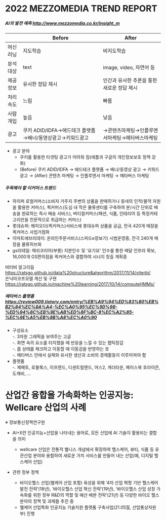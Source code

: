 # 2022 MEZZOMEDIA TREND REPORT


##### AI의 발전 예측 <http://www.mezzomedia.co.kr/insight_m>

|             | Before             | After                                       |
| ----------- | ---------------- | ------------------------------------------ |
| 머신러닝   | 지도학습         | 비지도학습                                 |
| 분석대상   | text             | image, video, 자연어 등                    |
| 제공정보   | 유사한 정답 제시 | 인간과 유사한 추론을 통한 새로운 정답 제시 |
| 처리속도   | 느림             | 빠름                                       |
| 사람개입   | 높음             | 낮음                                       |
| 광고       | 쿠키 ADID/IDFA→애드테크 플랫폼→배너/동영상광고→키워드광고 | →콘텐츠마케팅→인플루엔서마케팅→메타버스마케팅 |


* 광고 분야  
  - 쿠키를 활용한 타갯팅 광고가 어려워 짐(애플과 구글의 개인정보보호 정책 강화)  
  - (Before) 쿠키 ADID/IDFA → 애드테크 플랫폼 → 배너/동영상 광고 → 키워드 광고 → (After) 콘텐츠 마케팅 → 인플루엔서 마케팅 → 메타버스 마케팅  

##### 주목해야 할 이커머스 트랜드  
- 하이퍼 로컬커머스(소비자 거주지 주변의 상품을 판매하거나 동네의 인적/물적 자원을 활용한 커머스), 퀵커머스(도심 내 작은 물류센터를 구축하여 분/시간 단위로 배송을 완료하는 즉시 배송 서비스), 버티컬커머스(패션, 식품, 인테리어 등 특정카테고리만을 전문적으로 취급하는 커머스)  
- 롯데슈퍼: 해피오더(퀵커머스)서비스에 롯데슈퍼 상품을 공급, 전국 420개 매장을 퀵커머스 사업거점화
- 이마트에브리데이: 온라인주문서비스(스피드e장보기) 시범운영중, 잔극 240개 매장을 물류허브화
- gs리테일: 메쉬코리아(부릉) 지분인수 및 '요기요' 인수를 통한 배달 인프라 확보, 16,000개 GS편의점을 퀵커머스와 결합하여 시너지 창출 계획중
  
비터비 알고리듬 <https://ratsgo.github.io/data%20structure&algorithm/2017/11/14/viterbi/>  
은닉마코프모델 계산 및 구현 <https://ratsgo.github.io/machine%20learning/2017/10/14/computeHMMs/> 

##### 메타버스 플랫폼 <https://review009.tistory.com/entry/%EB%A9%94%ED%83%80%EB%B2%84%EC%8A%A4-%EC%A0%95%EC%9D%98-%ED%94%8C%EB%9E%AB%ED%8F%BC-8%EC%A2%85-%EC%9E%A5%EB%8B%A8%EC%A0%90>  

- 구성요소  
  -. 3차원 그래픽을 보여주는 고글  
  -. 화면 속의 요소를 터치했을 때 반응을 느낄 수 있는 햅틱장갑  
  -. 몸 상태를 체크하고 이동할 때 이동감을 반영하는 옷  
  -. 메타버스 안에서 실제와 유사한 생산과 소비의 경제활동이 이루어져야 함  
- 플랫폼  
  -. 제패토, 로블록스, 이프랜드, 디센트럴랜드, 어스2, 게더타운, 페이스북 호라이즌, 도깨비, ...  
  
  
# 산업간 융합을 가속화하는 인공지능: Wellcare 산업의 사례 
※ 정보통신정책연구원  

- AI+X란 인공지능+산압을 나타내는 용어로, 모든 산업에 AI 기술이 활용되는 결합을 의미
  - wellcare 산업은 전통적 웰니스 개념에서 확장하여 헬스케어, 뷰티, 식품 등 유관산업 분야와 용합하여 새로운 가치 서비스를 만들어 내는 산업(예, 디지털 헬스케어 산업)  
    
- 관련 정부 정책
  - 바이오헬스 산업(웰케어 산업 포함) 육성을 위해 ‘4차 산업 혁명 기반 헬스케어 발전 전략’(18년), ‘바이오헬스 산업 혁신 전략’(19년), ‘바이오헬스 산업 성장 가속화를 위한 정부 R&D의 역할 및 예산 배분 전략’(21년) 등 다양한 바이오 헬스 분야의 정책 및 과제들 추진 중  
  - 웰케어 산업특화 인공지능 기술지원 플랫폼 구축사업(21.05월, 산업통상자원부) 진행







